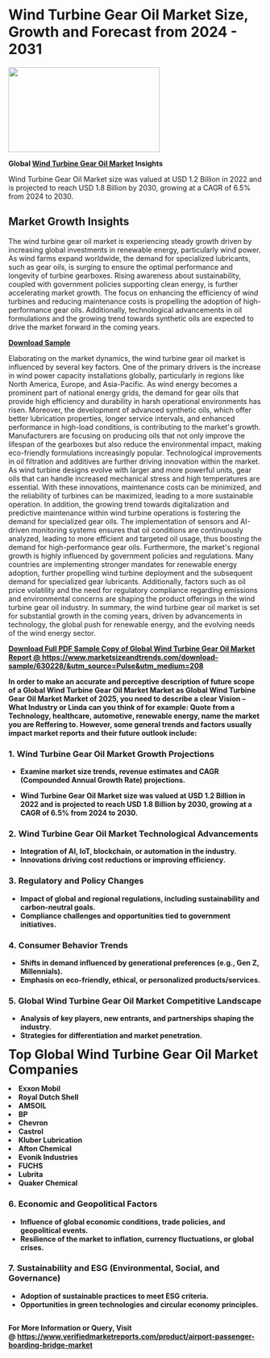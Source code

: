 <H1>Wind Turbine Gear Oil Market Size, Growth and Forecast from 2024 - 2031</H1><img class="aligncenter size-medium wp-image-584254" src="https://thirdeyenews.in/wp-content/uploads/2024/09/Global-Market-Research-300x168.jpeg" alt="" width="300" height="168" /><p><strong>Global&nbsp;<a href="https://www.marketsizeandtrends.com/download-sample/630228/&amp;utm_source=Pulse&amp;utm_medium=208">Wind Turbine Gear Oil Market</a> Insights</strong></p><p>Wind Turbine Gear Oil Market size was valued at USD 1.2 Billion in 2022 and is projected to reach USD 1.8 Billion by 2030, growing at a CAGR of 6.5% from 2024 to 2030.</p><p><h2>Market Growth Insights</h2> <p>The wind turbine gear oil market is experiencing steady growth driven by increasing global investments in renewable energy, particularly wind power. As wind farms expand worldwide, the demand for specialized lubricants, such as gear oils, is surging to ensure the optimal performance and longevity of turbine gearboxes. Rising awareness about sustainability, coupled with government policies supporting clean energy, is further accelerating market growth. The focus on enhancing the efficiency of wind turbines and reducing maintenance costs is propelling the adoption of high-performance gear oils. Additionally, technological advancements in oil formulations and the growing trend towards synthetic oils are expected to drive the market forward in the coming years.</p> <p><strong><a href="#">Download Sample</a></strong></p> <p>Elaborating on the market dynamics, the wind turbine gear oil market is influenced by several key factors. One of the primary drivers is the increase in wind power capacity installations globally, particularly in regions like North America, Europe, and Asia-Pacific. As wind energy becomes a prominent part of national energy grids, the demand for gear oils that provide high efficiency and durability in harsh operational environments has risen. Moreover, the development of advanced synthetic oils, which offer better lubrication properties, longer service intervals, and enhanced performance in high-load conditions, is contributing to the market's growth. Manufacturers are focusing on producing oils that not only improve the lifespan of the gearboxes but also reduce the environmental impact, making eco-friendly formulations increasingly popular. Technological improvements in oil filtration and additives are further driving innovation within the market. As wind turbine designs evolve with larger and more powerful units, gear oils that can handle increased mechanical stress and high temperatures are essential. With these innovations, maintenance costs can be minimized, and the reliability of turbines can be maximized, leading to a more sustainable operation. In addition, the growing trend towards digitalization and predictive maintenance within wind turbine operations is fostering the demand for specialized gear oils. The implementation of sensors and AI-driven monitoring systems ensures that oil conditions are continuously analyzed, leading to more efficient and targeted oil usage, thus boosting the demand for high-performance gear oils. Furthermore, the market's regional growth is highly influenced by government policies and regulations. Many countries are implementing stronger mandates for renewable energy adoption, further propelling wind turbine deployment and the subsequent demand for specialized gear lubricants. Additionally, factors such as oil price volatility and the need for regulatory compliance regarding emissions and environmental concerns are shaping the product offerings in the wind turbine gear oil industry. In summary, the wind turbine gear oil market is set for substantial growth in the coming years, driven by advancements in technology, the global push for renewable energy, and the evolving needs of the wind energy sector.</p> <p><strong><a href="#"></p><p><span class=""><strong>Download Full PDF Sample Copy of Global Wind Turbine Gear Oil Market Report</strong> @ <a href="https://www.marketsizeandtrends.com/download-sample/630228/&amp;utm_source=Pulse&amp;utm_medium=208" target="_blank">https://www.marketsizeandtrends.com/download-sample/630228/&amp;utm_source=Pulse&amp;utm_medium=208</a></span></p><p>In order to make an accurate and perceptive description of future scope of a Global&nbsp;Wind Turbine Gear Oil Market Market as Global&nbsp;Wind Turbine Gear Oil Market Market of 2025, you need to describe a clear Vision &ndash; What Industry or Linda can you think of for example: Quote from a Technology, healthcare, automotive, renewable energy, name the market you are Reffering to. However, some general trends and factors usually impact market reports and their future outlook include:</p><h3>1.&nbsp;<strong>Wind Turbine Gear Oil Market Growth Projections</strong></h3><ul><li>Examine market size trends, revenue estimates and CAGR (Compounded Annual Growth Rate) projections.</li><li><p>Wind Turbine Gear Oil Market size was valued at USD 1.2 Billion in 2022 and is projected to reach USD 1.8 Billion by 2030, growing at a CAGR of 6.5% from 2024 to 2030.</p></li></ul><h3>2.&nbsp;<strong>Wind Turbine Gear Oil Market Technological Advancements</strong></h3><ul><li>Integration of AI, IoT, blockchain, or automation in the industry.</li><li>Innovations driving cost reductions or improving efficiency.</li></ul><h3>3.&nbsp;<strong>Regulatory and Policy Changes</strong></h3><ul><li>Impact of global and regional regulations, including sustainability and carbon-neutral goals.</li><li>Compliance challenges and opportunities tied to government initiatives.</li></ul><h3>4.&nbsp;<strong>Consumer Behavior Trends</strong></h3><ul><li>Shifts in demand influenced by generational preferences (e.g., Gen Z, Millennials).</li><li>Emphasis on eco-friendly, ethical, or personalized products/services.</li></ul><h3>5.&nbsp;<strong>Global Wind Turbine Gear Oil Market Competitive Landscape</strong></h3><ul><li>Analysis of key players, new entrants, and partnerships shaping the industry.</li><li>Strategies for differentiation and market penetration.</li></ul><p data-pm-slice="1 1 []"><span style="color: inherit; font-family: inherit; font-size: 25px;">Top Global Wind Turbine Gear Oil Market Companies</span></p><div class="" data-test-id=""><p><li>Exxon Mobil</li><li> Royal Dutch Shell</li><li> AMSOIL</li><li> BP</li><li> Chevron</li><li> Castrol</li><li> Kluber Lubrication</li><li> Afton Chemical</li><li> Evonik Industries</li><li> FUCHS</li><li> Lubrita</li><li> Quaker Chemical</li></p></div><h3>6.&nbsp;<strong>Economic and Geopolitical Factors</strong></h3><ul><li>Influence of global economic conditions, trade policies, and geopolitical events.</li><li>Resilience of the market to inflation, currency fluctuations, or global crises.</li></ul><h3>7.&nbsp;<strong>Sustainability and ESG (Environmental, Social, and Governance)</strong></h3><ul><li>Adoption of sustainable practices to meet ESG criteria.</li><li>Opportunities in green technologies and circular economy principles.</li></ul><h2><strong style="font-size: 14px;">For More Information or Query, Visit @&nbsp;</strong><a style="background-color: #ffffff; font-size: 14px;" href="https://www.marketsizeandtrends.com/report/wind-turbine-gear-oil-market/" target="_blank">https://www.verifiedmarketreports.com/product/airport-passenger-boarding-bridge-market</a></h2>
